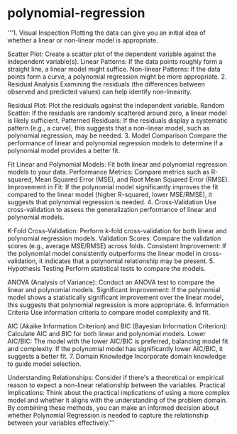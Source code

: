 # polynomial-regression


'''1. Visual Inspection
Plotting the data can give you an initial idea of whether a linear or non-linear model is appropriate.

Scatter Plot: Create a scatter plot of the dependent variable against the independent variable(s).
Linear Patterns: If the data points roughly form a straight line, a linear model might suffice.
Non-linear Patterns: If the data points form a curve, a polynomial regression might be more appropriate.
2. Residual Analysis
Examining the residuals (the differences between observed and predicted values) can help identify non-linearity.

Residual Plot: Plot the residuals against the independent variable.
Random Scatter: If the residuals are randomly scattered around zero, a linear model is likely sufficient.
Patterned Residuals: If the residuals display a systematic pattern (e.g., a curve), this suggests that a non-linear model, such as polynomial regression, may be needed.
3. Model Comparison
Compare the performance of linear and polynomial regression models to determine if a polynomial model provides a better fit.

Fit Linear and Polynomial Models: Fit both linear and polynomial regression models to your data.
Performance Metrics: Compare metrics such as R-squared, Mean Squared Error (MSE), and Root Mean Squared Error (RMSE).
Improvement in Fit: If the polynomial model significantly improves the fit compared to the linear model (higher R-squared, lower MSE/RMSE), it suggests that polynomial regression is needed.
4. Cross-Validation
Use cross-validation to assess the generalization performance of linear and polynomial models.

K-Fold Cross-Validation: Perform k-fold cross-validation for both linear and polynomial regression models.
Validation Scores: Compare the validation scores (e.g., average MSE/RMSE) across folds.
Consistent Improvement: If the polynomial model consistently outperforms the linear model in cross-validation, it indicates that a polynomial relationship may be present.
5. Hypothesis Testing
Perform statistical tests to compare the models.

ANOVA (Analysis of Variance): Conduct an ANOVA test to compare the linear and polynomial models.
Significant Improvement: If the polynomial model shows a statistically significant improvement over the linear model, this suggests that polynomial regression is more appropriate.
6. Information Criteria
Use information criteria to compare model complexity and fit.

AIC (Akaike Information Criterion) and BIC (Bayesian Information Criterion): Calculate AIC and BIC for both linear and polynomial models.
Lower AIC/BIC: The model with the lower AIC/BIC is preferred, balancing model fit and complexity. If the polynomial model has significantly lower AIC/BIC, it suggests a better fit.
7. Domain Knowledge
Incorporate domain knowledge to guide model selection.

Understanding Relationships: Consider if there's a theoretical or empirical reason to expect a non-linear relationship between the variables.
Practical Implications: Think about the practical implications of using a more complex model and whether it aligns with the understanding of the problem domain.
By combining these methods, you can make an informed decision about whether Polynomial Regression is needed to capture the relationship between your variables effectively.'''
